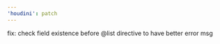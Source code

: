 ```yaml
---
'houdini': patch
---
```


fix: check field existence before @list directive to have better error msg

